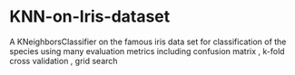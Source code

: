 # KNN-on-Iris-dataset
A KNeighborsClassifier on the famous iris data set for classification of the species using many evaluation metrics including confusion matrix , k-fold cross validation , grid search
